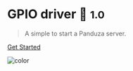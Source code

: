 <!-- _coverpage.md -->


# GPIO driver :eyes: <small>1.0</small>

> A simple to start a Panduza server.


[Get Started](_intro.md)

<!-- background color -->

![color](#beebee)